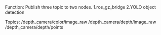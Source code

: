 Function: Publish three topic to two nodes.
1.ros_gz_bridge
2.YOLO object detection

Topics:
/depth_camera/color/image_raw
/depth_camera/depth/image_raw
/depth_camera/depth/points

  
